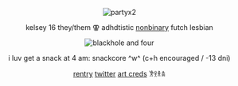 <p align="center"> <img src="https://komarev.com/ghpvc/?username=partyx2&label=party%20participants&color=0ea7ed&style=flat" alt="partyx2" /> </p>

<p align="center"> kelsey 16 they/them ⚢ adhdtistic <a href="https://lgbtqia.wiki/wiki/Gendervoid" target="blank">nonbinary</a> futch lesbian

<p align="center"> <img src="https://file.garden/aBNCQSKj5T3zDZ6T/p.png" alt="blackhole and four" /> </p>

<p align="center">i luv get a snack at 4 am: snackcore ^w^ (c+h encouraged / -13 dni)</p>

<p align="center"> <a href="https://rentry.org/" target="blank">rentry</a> <a href="https://twitter.com/violetspike" target="blank">twitter</a> <a href="https://x.com/senverymuch/status/1921841622209142891" target="blank">art creds</a> 𐦂𖨆𐀪𖠋</p>

